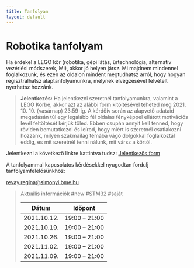 ```yaml
---
title: Tanfolyam
layout: default
---
```


# Robotika tanfolyam

Ha érdekel a LEGO kör (robotika, gépi látás, űrtechnológia, alternatív vezérlési módszerek, MI), akkor jó helyen jársz. Mi majdnem mindennel foglalkozunk, és ezen az oldalon mindent megtudhatsz arról, hogy hogyan regisztrálhatsz alaptanfolyamunkra, melynek elvégzésével felvételt nyerhetsz hozzánk.

> **Jelentkezés:**
 Ha jelentkezni szeretnél tanfolyamunkra, valamint a LEGO Körbe, akkor azt az alábbi form kitöltésével teheted meg 2021. 10. 10. (vasárnap) 23:59-ig.
A kérdőív során az alapvető adataid megadásán túl egy legalább fél oldalas fényképpel ellátott motivációs levél feltöltését kérjük tőled.
Ebben csupán annyit kell tenned, hogy röviden bemutatkozol és leírod, hogy miért is szeretnél csatlakozni hozzánk, milyen szakmailag témába vágó dolgokkal foglalkoztál eddig,
és mit szeretnél tenni nálunk, mit vársz a körtől.

Jelentkezni a következő linkre kattintva tudsz: [Jelentkezős form](https://forms.gle/WddisR9QcbCgwih66) 
 
A tanfolyammal kapcsolatos kérdésekkel nyugodtan fordulj tanfolyamfelelősünkhöz: 

[revay.regina@simonyi.bme.hu](mailto:revay.regina@simonyi.bme.hu)

> Aktuális információk
> #new #STM32 #saját
> 
> |    Dátum    |    Időpont    |
> |-------------|---------------|
> | 2021.10.12. | 19:00 – 21:00 |
> | 2021.10.19. | 19:00 – 21:00 |
> | 2021.10.26. | 19:00 – 21:00 |
> | 2021.11.02. | 19:00 – 21:00 |
> | 2021.11.09. | 19:00 – 21:00 |
